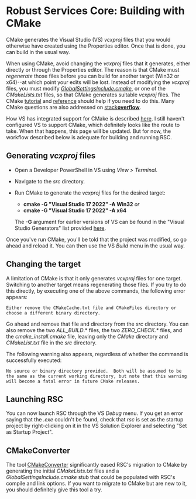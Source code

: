 # Robust Services Core: Building with CMake

CMake generates the Visual Studio (VS) _vcxproj_ files that you would
otherwise have created using the Properties editor. Once that is done,
you can build in the usual way.

When using CMake, avoid changing the _vcxproj_ files that it generates,
either directly or through the Properties editor. The reason is that
CMake must _regenerate_ those files before you can build for another
target (Win32 or x64)--at which point your edits will be lost.
Instead of modifying the _vcxproj_ files, you must modify
[_GlobalSettingsInclude.cmake_](/src/CMake/GlobalSettingsInclude.cmake),
or one of the _CMakeLists.txt_ files, so that CMake generates suitable
_vcxproj_ files. The CMake
[tutorial](https://cmake.org/cmake/help/latest/guide/tutorial/index.html#)
and
[reference](https://cmake.org/cmake/help/latest/index.html#) should help
if you need to do this. Many CMake questions are also addressed on
[stack**overflow**](https://stackoverflow.com/questions/tagged/cmake?sort=MostVotes&edited=true).

How VS has integrated support for CMake is described
[here](https://docs.microsoft.com/en-us/cpp/build/cmake-projects-in-visual-studio?view=msvc-170).
I still haven't configured VS to support CMake, which definitely looks
like the route to take. When that happens, this page will be updated.
But for now, the workflow described below is adequate for building and
running RSC.

## Generating _vcxproj_ files

- Open a Developer PowerShell in VS using _View > Terminal_.
- Navigate to the _src_ directory.
- Run CMake to generate the _vcxproj_ files for the desired target:

  - **cmake -G "Visual Studio 17 2022" -A Win32** _or_
  - **cmake -G "Visual Studio 17 2022" -A x64**

  The **-G** argument for earlier versions of VS can be found in the
"Visual Studio Generators" list provided
[here](https://cmake.org/cmake/help/latest/manual/cmake-generators.7.html#id7).

Once you've run CMake, you'll be told that the project was modified, so go
ahead and reload it. You can then use the VS _Build_ menu in the usual way.

## Changing the target

A limitation of CMake is that it only generates _vcxproj_ files for one
target. Switching to another target means regenerating those files. If
you try to do this directly, by executing one of the above commands,
the following error appears:

`Either remove the CMakeCache.txt file and CMakeFiles directory or
choose a different binary directory.`

Go ahead and remove that file and directory from the _src_ directory.
You can also remove the two _ALL_BUILD_.* files, the two _ZERO_CHECK.*_
files, and the _cmake_install.cmake_ file, leaving only the _CMake_
directory and _CMakeList.txt_ file in the _src_ directory.

The following warning also appears, regardless of whether the command
is successfully executed:

`No source or binary directory provided.  Both will be assumed to be
the same as the current working directory, but note that this warning
will become a fatal error in future CMake releases.`


## Launching RSC

You can now launch RSC through the VS _Debug_ menu. If you get an error
saying that the _.exe_ couldn't be found, check that _rsc_ is set as
the startup project by right-clicking on it in the VS Solution Explorer
and selecting "Set as Startup Project".

## CMakeConverter

The tool [CMakeConverter](https://github.com/pavelliavonau/cmakeconverter)
significantly eased RSC's migration to CMake by generating the initial
_CMakeLists.txt_ files and a _GlobalSettingsInclude.cmake_ stub that could
be populated with RSC's compile and link options. If you want to migrate
to CMake but are new to it, you should definitely give this tool a try.

